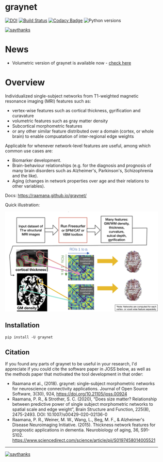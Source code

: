 # graynet

[![DOI](http://joss.theoj.org/papers/10.21105/joss.00924/status.svg)](https://doi.org/10.21105/joss.00924)
[![Build Status](https://travis-ci.org/raamana/graynet.svg?branch=master)](https://travis-ci.org/raamana/graynet)
[![Codacy Badge](https://api.codacy.com/project/badge/Grade/fbf3c0d5d0214ab4ae059875819be9f0)](https://www.codacy.com/app/raamana/graynet?utm_source=github.com&amp;utm_medium=referral&amp;utm_content=raamana/graynet&amp;utm_campaign=Badge_Grade)
![Python versions](https://img.shields.io/badge/python-3.5%2C%203.6-blue.svg)

[![saythanks](https://img.shields.io/badge/say-thanks-ff69b4.svg)](https://saythanks.io/to/raamana)

# News

 - Volumetric version of graynet is available now - [check here](https://raamana.github.io/graynet/volumetric.html)


# Overview

Individualized single-subject networks from T1-weighted magnetic resonance imaging (MRI) features such as:
  - vertex-wise features such as cortical thickness, gyrification and curavature
  - volumetric features such as gray matter density
  - Subcortical morphometric features
  - or any other similar feature distributed over a domain (cortex, or whole brain) to enable compuatation of inter-regional edge weights

Applicable for whenever network-level features are useful, among which common use cases are: 
 - Biomarker development.
 - Brain-behaviour relationships (e.g. for the diagnosis and prognosis of many brain disorders such as Alzheimer's, Parkinson's, Schizophrenia and the like).
 - Aging (changes in network properties over age and their relations to other variables).

Docs: https://raamana.github.io/graynet/

Quick illustration:

![graynet_flyer](docs/vis/graynet_flyer.jpg)

## Installation

`pip install -U graynet`

## Citation

If you found any parts of graynet to be useful in your research, I'd appreciate if you could cite the software paper in JOSS below, as well as the methods paper that motivated the tool development in that order:

 - Raamana et al., (2018). graynet: single-subject morphometric networks for neuroscience connectivity applications. Journal of Open Source Software, 3(30), 924, https://doi.org/10.21105/joss.00924
 - Raamana, P. R., & Strother, S. C. (2020), “Does size matter? Relationship between predictive power of single subject morphometric networks to spatial scale and edge weight”, Brain Structure and Function, 225(8), 2475-2493. DOI: 10.1007/s00429-020-02136-0
 - Raamana, P. R., Weiner, M. W., Wang, L., Beg, M. F., & Alzheimer's Disease Neuroimaging Initiative. (2015). Thickness network features for prognostic applications in dementia. Neurobiology of aging, 36, S91-S102. https://www.sciencedirect.com/science/article/pii/S0197458014005521

---

[![saythanks](https://img.shields.io/badge/say-thanks-ff69b4.svg)](https://saythanks.io/to/raamana)

